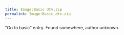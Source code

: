 ```yaml
---
title: Image:Basic dtv.zip
permalink: Image:Basic_dtv.zip
---
```


“Go to basic” entry. Found somewhere, author unknown.
